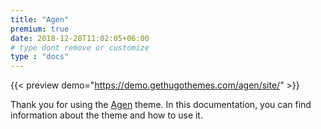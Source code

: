 ```yaml
---
title: "Agen"
premium: true
date: 2018-12-28T11:02:05+06:00 
# type dont remove or customize
type : "docs"
---
```



{{< preview demo="https://demo.gethugothemes.com/agen/site/" >}}

Thank you for using the [Agen](https://gethugothemes.com/products/agen-hugo/) theme. In this documentation, you can find information about the theme and how to use it.